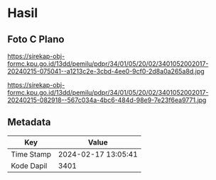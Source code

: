 # Hasil

## Foto C Plano

https://sirekap-obj-formc.kpu.go.id/13dd/pemilu/pdpr/34/01/05/20/02/3401052002017-20240215-075041--a1213c2e-3cbd-4ee0-9cf0-2d8a0a265a8d.jpg

https://sirekap-obj-formc.kpu.go.id/13dd/pemilu/pdpr/34/01/05/20/02/3401052002017-20240215-082918--567c034a-4bc6-484d-98e9-7e23f6ea9771.jpg


## Metadata

| Key        | Value               |
| ---------- | ------------------- |
| Time Stamp | 2024-02-17 13:05:41 |
| Kode Dapil | 3401                |



